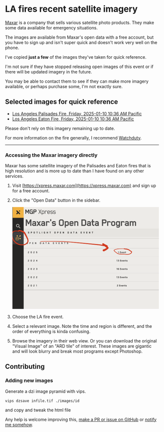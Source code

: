 # LA fires recent satellite imagery

[Maxar](https://maxar.com/) is a company that sells various satellite photo products. They make some data available for emergency situations.

The images are available from Maxar's open data with a free account, but you have to sign up and isn't super quick and doesn't work very well on the phone.

I've copied **just a few** of the images they've taken for quick reference.

I'm not sure if they have stopped releasing open images of this event or if there will be updated imagery in the future.

You may be able to contact them to see if they can make more imagery available, or perhaps purchase some, I'm not exactly sure.

## Selected images for quick reference

<ul>
    <li><a href="images/1050010040277500.html">Los Angeles Palisades Fire, Friday, 2025-01-10 10:36 AM Pacific</a></li>
    <li><a href="images/1050010040277300.html">Los Angeles Eaton Fire, Friday, 2025-01-10 10:36 AM Pacific</a></li>
</ul>

Please don't rely on this imagery remaining up to date.

For more information on the fire generally, I recommend [Watchduty](https://app.watchduty.org/).

---

### Accessing the Maxar imagery directly

Maxar has some satellite imagery of the Palisades and Eaton fires that is high resolution and is more up to date than I have found on any other services.

1. Visit [https://xpress.maxar.com](https://xpress.maxar.com) and sign up for a free account.

2. Click the "Open Data" button in the sidebar.

   ![Maxar Open Data](maxarhelp.png)

3. Choose the LA fire event.

4. Select a relevant image. Note the time and region is different, and the order of everything is kinda confusing.

5. Browse the imagery in their web view. Or you can download the original "Visual Image" of an "ARD tile" of interest. These images are gigantic and will look blurry and break most programs except Photoshop.

## Contributing
### Adding new images

Generate a dzi image pyramid with vips.

```
vips dzsave infile.tif ./images/id
```

and copy and tweak the html file

Any help is welcome improving this, [make a PR or issue on GitHub](https://github.com/wilg/la-fire-maps) or [notify me somehow](http://wilgieseler.com).
